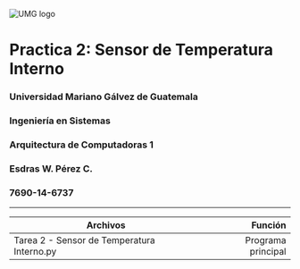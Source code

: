 ![UMG logo](https://logotipoz.com/wp-content/uploads/2022/11/mariano-galves-sin-fondo-1.webp "Logo de UMG")

# Practica 2: Sensor de Temperatura Interno
### Universidad Mariano Gálvez de Guatemala
### Ingeniería en Sistemas
### Arquitectura de Computadoras 1
### Esdras W. Pérez C.
### 7690-14-6737
---
| Archivos                                   | Función             |
| -------------------------------------------| -------------------:|
| Tarea 2 - Sensor de Temperatura Interno.py | Programa principal  |
